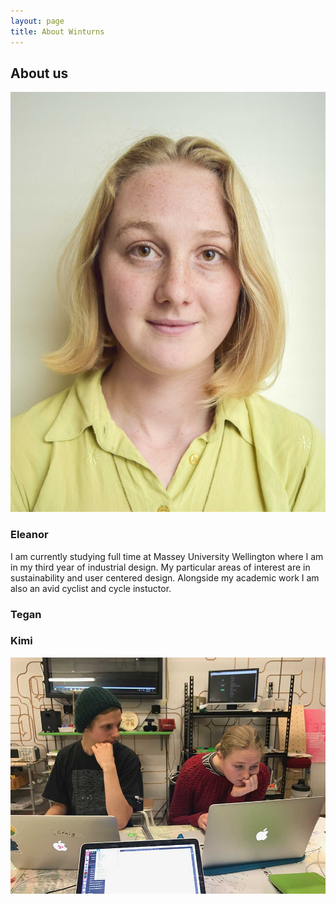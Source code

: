 ```yaml
---
layout: page
title: About Winturns
---
```

## About us

![eleanor](img/eleanor.jpg)
### Eleanor
I am currently studying full time at Massey University Wellington where I am in my third year of industrial design. My particular areas of interest are in sustainability and user centered design.
Alongside my academic work I am also an avid cyclist and cycle instuctor. 

### Tegan

### Kimi

![day1](img/day1.jpeg)
